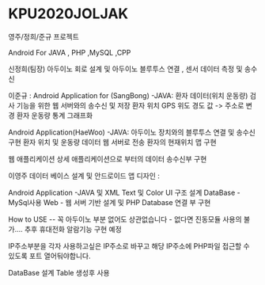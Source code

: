# KPU2020JOLJAK
영주/정희/준규 프로젝트

Android For JAVA , PHP ,MySQL ,CPP 

신정희(팀장)
아두이노 회로 설계 및 아두이노 블루투스 연결 , 센서 데이터 측정 및 송수신

이준규 :
Android Application for (SangBong) -JAVA:
환자 데이터(위치 운동량) 검사 기능을 위한 웹 서버와의 송수신 및 저장
환자 위치 GPS 위도 경도 값 -> 주소로 변경
환자 운동량 통계 그래프화

Android Application(HaeWoo) -JAVA:
아두이노 장치와의 블루투스 연결 및 송수신 구현
환자 위치 및 운동량 데이터 웹 서버로 전송
환자의 현재위치 맵 구현

웹 애플리케이션 
상세 애플리케이션으로 부터의 데이터 송수신부 구현 

이영주 
데이터 베이스 설계 및 안드로이드 앱 디자인 :

Android Application -JAVA 및 XML Text 및 Color UI 구조 설계
DataBase -MySql사용 
Web - 웹 서버 기반 설계 및 PHP Database 연결 부 구현 

How to USE -- 꼭 아두이노 부분 없어도 상관없습니다 - 없다면 진동모듈 사용의 불가.... 추후 휴대전화 알람기능 구현 예정

IP주소부분을 각자 사용하고싶은 IP주소로 바꾸고 해당 IP주소에 PHP파일 접근할 수 있도록 포트 열어둬야합니다.

DataBase 설계 Table 생성후 사용
